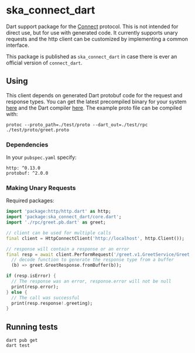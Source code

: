 # ska_connect_dart

Dart support package for the [Connect](https://connect.build) protocol. This is not intended for direct use, but for use with generated code. It currently supports unary requests and the http client can be customized by implementing a common interface.

This package is published as `ska_connect_dart` in case there is ever an official version of `connect_dart`.

## Using

This client depends on generated Dart protobuf code for the request and response types. You can get the latest precompiled binary for your system [here](https://github.com/google/protobuf/releases) and the Dart compiler [here](https://pub.dev/packages/protoc_plugin). The example proto file can be compiled with:

    protoc --proto_path=./test/proto --dart_out=./test/rpc ./test/proto/greet.proto

### Dependencies

In your `pubspec.yaml` specify:

    http: ^0.13.0
    protobuf: ^2.0.0

### Making Unary Requests

Required packages:

```dart
import 'package:http/http.dart' as http;
import 'package:ska_connect_dart/core.dart';
import './rpc/greet.pb.dart' as greet;
```

```dart
// client can be used for multiple calls
final client = HttpConnectClient('http://localhost', http.Client());

// response will contain a response or an error
final resp = await client.PerformRequest('/greet.v1.GreetService/Greet', request,
  // decode function to generate the response type from a buffer
  (b) => greet.GreetResponse.fromBuffer(b));

if (resp.isError) {
  // The response was an error, response.error will not be null
  print(resp.error);
} else {
  // The call was successful
  print(resp.response!.greeting);
}
```


## Running tests

```
dart pub get
dart test
```
